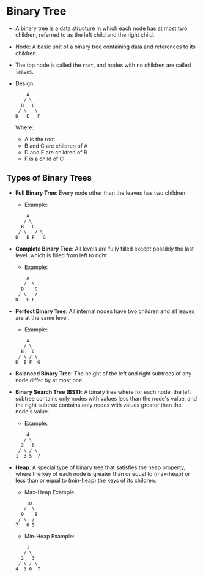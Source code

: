 # Binary Tree

- A binary tree is a data structure in which each node has at most two children, referred to as the left child and the right child.
- Node: A basic unit of a binary tree containing data and references to its children.
- The top node is called the `root`, and nodes with no children are called `leaves`.
- Design:

  ```
      A
     / \
    B   C
   / \   \
  D   E   F
  ```

  Where:

  - A is the root
  - B and C are children of A
  - D and E are children of B
  - F is a child of C

## Types of Binary Trees

- **Full Binary Tree**: Every node other than the leaves has two children.

  - Example:

  ```
      A
     / \
    B   C
   / \   / \
  D   E F   G
  ```

- **Complete Binary Tree**: All levels are fully filled except possibly the last level, which is filled from left to right.

  - Example:

  ```
      A
     /  \
    B    C
   / \   /
  D   E F
  ```

- **Perfect Binary Tree**: All internal nodes have two children and all leaves are at the same level.

  - Example:

  ```
      A
     / \
    B   C
   / \ / \
  D  E F  G
  ```

- **Balanced Binary Tree**: The height of the left and right subtrees of any node differ by at most one.
- **Binary Search Tree (BST)**: A binary tree where for each node, the left subtree contains only nodes with values less than the node's value, and the right subtree contains only nodes with values greater than the node's value.

  - Example:

  ```
      4
     / \
    2   6
   / \ / \
  1  3 5  7
  ```

- **Heap**: A special type of binary tree that satisfies the heap property, where the key of each node is greater than or equal to (max-heap) or less than or equal to (min-heap) the keys of its children.

  - Max-Heap Example:

  ```
      10
     /  \
    9    8
   / \  /
  7   6 5
  ```

  - Min-Heap Example:

  ```
      1
     / \
    2   3
   / \ / \
  4  5 6  7
  ```
